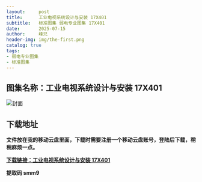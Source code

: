 ```yaml
---
layout:     post
title:      工业电视系统设计与安装 17X401
subtitle:   标准图集 弱电专业图集 17X401
date:       2025-07-15
author:     峰兄
header-img: img/the-first.png
catalog: true
tags:
- 弱电专业图集
- 标准图集
---
```

## 图集名称：工业电视系统设计与安装 17X401
![封面](https://pic1.imgdb.cn/item/6875acf558cb8da5c8ae2f1e.jpg)


## 下载地址 ##
**文件放在我的移动云盘里面，下载时需要注册一个移动云盘账号，登陆后下载，稍稍麻烦一点。**  
  
[**下载链接：工业电视系统设计与安装 17X401**](https://caiyun.139.com/w/i/2oxwBfSZKh6ig)


**提取码 smm9**


